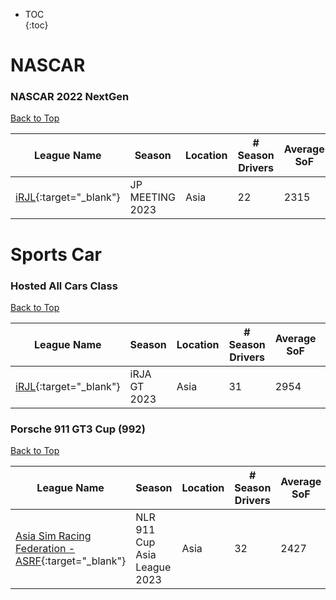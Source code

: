 * TOC  
{:toc}

# NASCAR

### NASCAR 2022 NextGen

[Back to Top](#)  

|                                           League Name                                          |     Season    |Location|# Season Drivers|Average SoF|Setup|Upcoming Race|New York|London|Sydney|
|------------------------------------------------------------------------------------------------|---------------|--------|----------------|-----------|-----|-------------|--------|------|------|
|[iRJL](https://members.iracing.com/membersite/member/LeagueView.do?league=114){:target="_blank"}|JP MEETING 2023|  Asia  |       22       |    2315   |     |             |        |      |      |

# Sports Car

### Hosted All Cars Class

[Back to Top](#)  

|                                           League Name                                          |   Season   |Location|# Season Drivers|Average SoF|Setup|Upcoming Race|New York|London|Sydney|
|------------------------------------------------------------------------------------------------|------------|--------|----------------|-----------|-----|-------------|--------|------|------|
|[iRJL](https://members.iracing.com/membersite/member/LeagueView.do?league=114){:target="_blank"}|iRJA GT 2023|  Asia  |       31       |    2954   |     |             |        |      |      |

### Porsche 911 GT3 Cup (992)

[Back to Top](#)  

|                                                          League Name                                                          |           Season           |Location|# Season Drivers|Average SoF|Setup|        Upcoming Race        |        New York        |         London         |          Sydney         |
|-------------------------------------------------------------------------------------------------------------------------------|----------------------------|--------|----------------|-----------|-----|-----------------------------|------------------------|------------------------|-------------------------|
|[Asia Sim Racing Federation \- ASRF](https://members.iracing.com/membersite/member/LeagueView.do?league=9673){:target="_blank"}|NLR 911 Cup Asia League 2023|  Asia  |       32       |    2427   |     |Circuit des 24 Heures du Mans|Sat, June 10 08:00AM EDT|Sat, June 10 01:00PM BST|Sat, June 10 10:00PM AEST|

